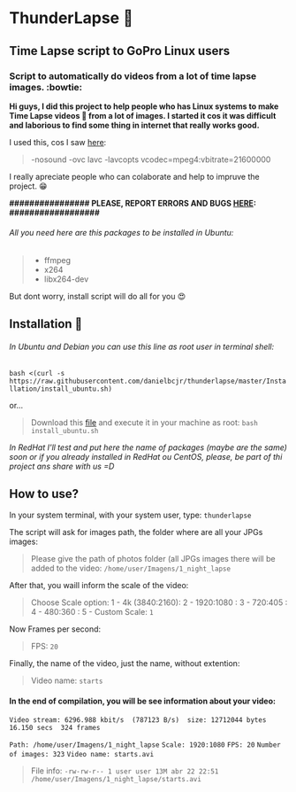 # ThunderLapse :movie_camera:
## Time Lapse script to GoPro Linux users 

### Script to automatically do videos from a lot of time lapse images. :bowtie:


**Hi guys, I did this project to help people who has Linux systems to make Time Lapse videos :movie_camera: from a lot of images. I started it cos it was difficult and laborious to find some thing in internet that really works good.**

I used this, cos I saw [here](https://superuser.com/questions/249101/how-can-i-combine-30-000-images-into-a-timelapse-movie):
> -nosound -ovc lavc -lavcopts vcodec=mpeg4:vbitrate=21600000 

I really apreciate people who can colaborate and help to impruve the project. :grin:

**################ PLEASE, REPORT ERRORS AND BUGS [HERE](http://goo.gl/2ydZa1): ##################**


###### All you need here are this packages to be installed in Ubuntu:
> - ffmpeg
> - x264
> - libx264-dev

But dont worry, install script will do all for you :heart_eyes:


## Installation :orange_book:

###### In Ubuntu and Debian you can use this line as root user in terminal shell:
`bash <(curl -s https://raw.githubusercontent.com/danielbcjr/thunderlapse/master/Installation/install_ubuntu.sh)`

or...

> Download this [file](https://raw.githubusercontent.com/danielbcjr/thunderlapse/master/Installation/install_ubuntu.sh) and execute it in your machine as root:
`bash install_ubuntu.sh`



*In RedHat I'll test and put here the name of packages (maybe are the same) soon or if you already installed in RedHat ou CentOS, please, be part of thi project ans share with us =D*


## How to use?
In your system terminal, with your system user, type:
`thunderlapse`

The script will ask for images path, the folder where are all your JPGs images:
>Please give the path of photos folder (all JPGs images there will be added to the video:
`/home/user/Imagens/1_night_lapse`

After that, you waill inform the scale of the video:
>Choose Scale option:
>1 - 4k (3840:2160):
>2 - 1920:1080 :
>3 - 720:405 :
>4 - 480:360 :
>5 - Custom Scale:
`1`

Now Frames per second:
>FPS:
`20`

Finally, the name of the video, just the name, without extention:
>Video name:
`starts`

#### In the end of compilation, you will be see information about your video:
`Video stream: 6296.988 kbit/s  (787123 B/s)  size: 12712044 bytes  16.150 secs  324 frames`

`Path: /home/user/Imagens/1_night_lapse`
`Scale: 1920:1080`
`FPS: 20`
`Number of images: 323`
`Video name: starts.avi`
>File info:
`-rw-rw-r-- 1 user user 13M abr 22 22:51 /home/user/Imagens/1_night_lapse/starts.avi`



